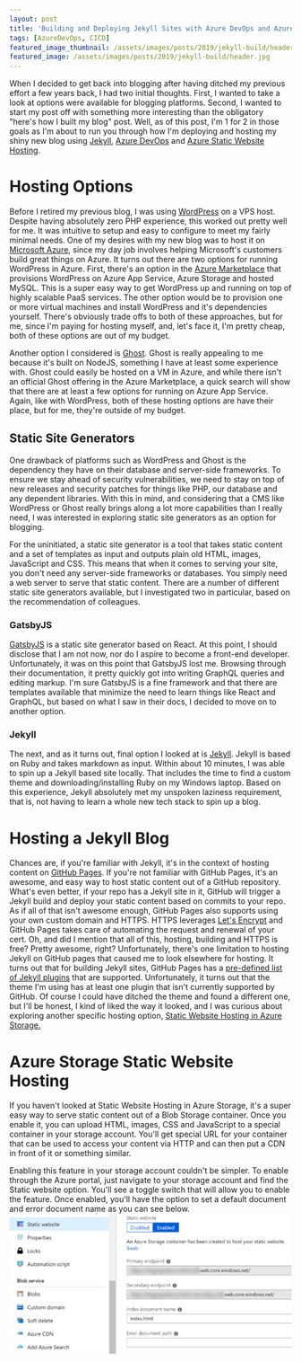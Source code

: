 ```yaml
---
layout: post
title: 'Building and Deploying Jekyll Sites with Azure DevOps and Azure Storage Static Site Hosting'
tags: [AzureDevOps, CICD]
featured_image_thumbnail: /assets/images/posts/2019/jekyll-build/header_thumb.jpg
featured_image: /assets/images/posts/2019/jekyll-build/header.jpg
---
```


When I decided to get back into blogging after having ditched my previous effort a few years back, I had two initial thoughts.  First, I wanted to take a look at options were available for blogging platforms.  Second, I wanted to start my post off with something more interesting than the obligatory "here's how I built my blog" post.  Well, as of this post, I'm 1 for 2 in those goals as I'm about to run you through how I'm deploying and hosting my shiny new blog using <a href="https://jekyllrb.com/" target="_blank">Jekyll</a>, <a href="https://azure.microsoft.com/en-us/services/devops/" target="_blank">Azure DevOps</a> and <a href="https://docs.microsoft.com/en-us/azure/storage/blobs/storage-blob-static-website" target="_blank">Azure Static Website Hosting</a>.
# Hosting Options
Before I retired my previous blog, I was using <a href="https://wordpress.com/" target="_blank">WordPress</a> on a VPS host.  Despite having absolutely zero PHP experience, this worked out pretty well for me.  It was intuitive to setup and easy to configure to meet my fairly minimal needs.  One of my desires with my new blog was to host it on <a href="https://azure.microsoft.com/" target="_blank">Microsoft Azure</a>, since my day job involves helping Microsoft's customers build great things on Azure.  It turns out there are two options for running WordPress in Azure.  First, there's an option in the <a href="https://azure.microsoft.com/en-us/blog/how-to-host-a-scalable-and-optimized-wordpress-for-azure-in-minutes/" target="_blank">Azure Marketplace</a> that provisions WordPress on Azure App Service, Azure Storage and hosted MySQL.  This is a super easy way to get WordPress up and running on top of highly scalable PaaS services.  The other option would be to provision one or more virtual machines and install WordPress and it's dependencies yourself.  There's obviously trade offs to both of these approaches, but for me, since I'm paying for hosting myself, and, let's face it, I'm pretty cheap, both of these options are out of my budget.

Another option I considered is <a href="https://ghost.org/" target="_blank">Ghost</a>.  Ghost is really appealing to me because it's built on NodeJS, something I have at least some experience with.  Ghost could easily be hosted on a VM in Azure, and while there isn't an official Ghost offering in the Azure Marketplace, a quick search will show that there are at least a few options for running on Azure App Service.  Again, like with WordPress, both of these hosting options are have their place, but for me, they're outside of my budget.
## Static Site Generators
One drawback of platforms such as WordPress and Ghost is the dependency they have on their database and server-side frameworks.  To ensure we stay ahead of security vulnerabilities, we need to stay on top of new releases and security patches for things like PHP, our database and any dependent libraries.  With this in mind, and considering that a CMS like WordPress or Ghost really brings along a lot more capabilities than I really need, I was interested in exploring static site generators as an option for blogging.

For the uninitiated, a static site generator is a tool that takes static content and a set of templates as input and outputs plain old HTML, images, JavaScript and CSS.  This means that when it comes to serving your site, you don't need any server-side frameworks or databases.  You simply need a web server to serve that static content.  There are a number of different static site generators available, but I investigated two in particular, based on the recommendation of colleagues.  
### GatsbyJS
<a href="https://www.gatsbyjs.org" target="_blank">GatsbyJS</a> is a static site generator based on React.  At this point, I should disclose that I am not now, nor do I aspire to become a front-end developer.  Unfortunately, it was on this point that GatsbyJS lost me.  Browsing through their documentation, it pretty quickly got into writing GraphQL queries and editing markup.  I'm sure GatsbyJS is a fine framework and that there are templates available that minimize the need to learn things like React and GraphQL, but based on what I saw in their docs, I decided to move on to another option.
### Jekyll
The next, and as it turns out, final option I looked at is <a href="https://jekyllrb.com/" target="_blank">Jekyll</a>.  Jekyll is based on Ruby and takes markdown as input.  Within about 10 minutes, I was able to spin up a Jekyll based site locally.  That includes the time to find a custom theme and downloading/installing Ruby on my Windows laptop.  Based on this experience, Jekyll absolutely met my unspoken laziness requirement, that is, not having to learn a whole new tech stack to spin up a blog.
# Hosting a Jekyll Blog
Chances are, if you're familiar with Jekyll, it's in the context of hosting content on <a href="https://pages.github.com/" target="_blank">GitHub Pages</a>.  If you're not familiar with GitHub Pages, it's an awesome, and easy way to host static content out of a GitHub repository.  What's even better, if your repo has a Jekyll site in it, GitHub will trigger a Jekyll build and deploy your static content based on commits to your repo.  As if all of that isn't awesome enough, GitHub Pages also supports using your own custom domain and HTTPS.  HTTPS leverages <a href="https://letsencrypt.org/" target="_blank">Let's Encrypt</a> and GitHub Pages takes care of automating the request and renewal of your cert.  Oh, and did I mention that all of this, hosting, building and HTTPS is free?  Pretty awesome, right?  Unfortunately, there's one limitation to hosting Jekyll on GitHub pages that caused me to look elsewhere for hosting.  It turns out that for building Jekyll sites, GitHub Pages has a <a href="https://pages.github.com/versions/" target="_blank">pre-defined list of Jekyll plugins</a> that are supported.  Unfortunately, it turns out that the theme I'm using has at least one plugin that isn't currently supported by GitHub.  Of course I could have ditched the theme and found a different one, but I'll be honest, I kind of liked the way it looked, and I was curious about exploring another specific hosting option, <a href="https://docs.microsoft.com/en-us/azure/storage/blobs/storage-blob-static-website" target="_blank">Static Website Hosting in Azure Storage.</a>
# Azure Storage Static Website Hosting
If you haven't looked at Static Website Hosting in Azure Storage, it's a super easy way to serve static content out of a Blob Storage container.  Once you enable it, you can upload HTML, images, CSS and JavaScript to a special container in your storage account.  You'll get special URL for your container that can be used to access your content via HTTP and can then put a CDN in front of it or something similar.  

Enabling this feature in your storage account couldn't be simpler.  To enable through the Azure portal, just navigate to your storage account and find the Static website option.  You'll see a toggle switch that will allow you to enable the feature.  Once enabled, you'll have the option to set a default document and error document name as you can see below.
![Azure Storage Static Website Hosting Configuration](/assets/images/posts/2019/jekyll-build/static-site-settings.jpg)

